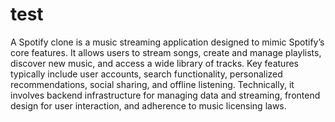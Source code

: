 # test
A Spotify clone is a music streaming application designed to mimic Spotify’s core features. It allows users to stream songs, create and manage playlists, discover new music, and access a wide library of tracks. Key features typically include user accounts, search functionality, personalized recommendations, social sharing, and offline listening. Technically, it involves backend infrastructure for managing data and streaming, frontend design for user interaction, and adherence to music licensing laws.
